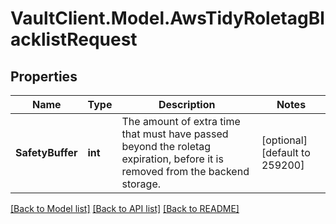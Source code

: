 # VaultClient.Model.AwsTidyRoletagBlacklistRequest

## Properties

Name | Type | Description | Notes
------------ | ------------- | ------------- | -------------
**SafetyBuffer** | **int** | The amount of extra time that must have passed beyond the roletag expiration, before it is removed from the backend storage. | [optional] [default to 259200]

[[Back to Model list]](../README.md#documentation-for-models) [[Back to API list]](../README.md#documentation-for-api-endpoints) [[Back to README]](../README.md)

